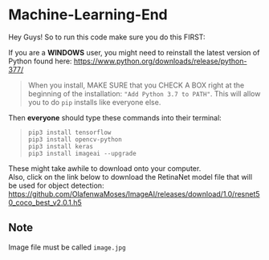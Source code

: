 # Machine-Learning-End

Hey Guys! So to run this code make sure you do this FIRST:

If you are a **WINDOWS** user, you might need to reinstall the latest version of Python found here: https://www.python.org/downloads/release/python-377/  
> When you install, MAKE SURE that you CHECK A BOX right at the beginning of the installation: `"Add Python 3.7 to PATH"`. This will allow you to do `pip` installs like everyone else.


Then **everyone** should type these commands into their terminal:  
> `pip3 install tensorflow`  
`pip3 install opencv-python`  
`pip3 install keras`  
`pip3 install imageai --upgrade`


These might take awhile to download onto your computer.  
Also, click on the link below to download the RetinaNet model file that will be used for object detection:  
https://github.com/OlafenwaMoses/ImageAI/releases/download/1.0/resnet50_coco_best_v2.0.1.h5

## Note  
Image file must be called `image.jpg`
